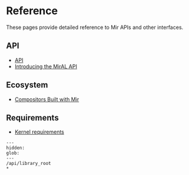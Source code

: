 # Reference

These pages provide detailed reference to Mir APIs and other interfaces.

## API

- [API](/api/library_root)
- [Introducing the MirAL API](introducing_the_miral_api.md)

## Ecosystem

- [Compositors Built with Mir](compositors-built-with-mir.md)

## Requirements

- [Kernel requirements](kernel_requirements.md)

```{toctree}
---
hidden:
glob:
---
/api/library_root
*
```
